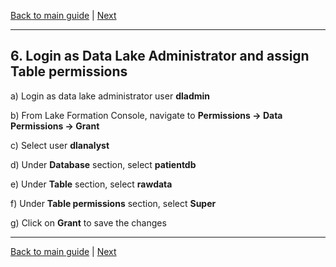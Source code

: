 [Back to main guide](../README.md) | [Next](activity7.md)
___

## 6. Login as Data Lake Administrator and assign Table permissions

a) Login as data lake administrator user **dladmin**

b) From Lake Formation Console, navigate to **Permissions → Data Permissions → Grant**

c) Select user **dlanalyst**

d) Under **Database** section, select **patientdb**

e) Under **Table** section, select **rawdata**

f) Under **Table permissions** section, select **Super**

g) Click on **Grant** to save the changes



___

[Back to main guide](../README.md) | [Next](activity7.md)

